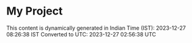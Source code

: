 # My Project

This content is dynamically generated in Indian Time (IST): 2023-12-27 08:26:38 IST
Converted to UTC: 2023-12-27 02:56:38 UTC
